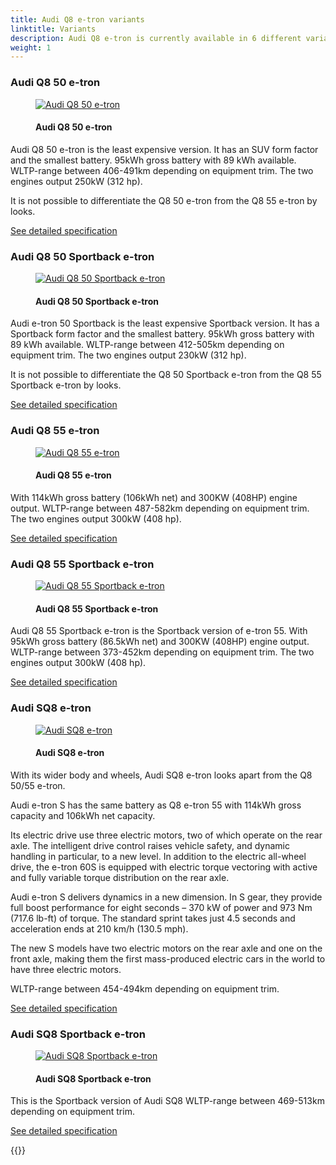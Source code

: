 ```yaml
---
title: Audi Q8 e-tron variants
linktitle: Variants
description: Audi Q8 e-tron is currently available in 6 different variants. Here you find which are available.
weight: 1
---
```

<!-- markdownlint-disable MD033 -->
### Audi Q8 50 e-tron

<figure>
    <a href="https://media.electrichasgoneaudi.net/multimedia/models/q8-e-tron/variants/q8_50_etron.jpg">
        <img src="https://media.electrichasgoneaudi.net/multimedia/models/q8-e-tron/variants/q8_50_etron_st.jpg" alt="Audi Q8 50 e-tron" title="Audi Q8 50 e-tron">
    </a>
    <figcaption><h4>Audi Q8 50 e-tron</h4></figcaption>
</figure>

Audi Q8 50 e-tron is the least expensive version. It has an SUV form factor and the smallest battery.
95kWh gross battery with 89 kWh available. WLTP-range between 406-491km depending on equipment trim. The two engines output 250kW (312 hp).

It is not possible to differentiate the Q8 50 e-tron from the Q8 55 e-tron by looks.

[See detailed specification](../specifications/#audi-q8-50-e-tron)

### Audi Q8 50 Sportback e-tron

<figure>
    <a href="https://media.electrichasgoneaudi.net/multimedia/models/q8-e-tron/variants/q8_50_sportback_etronm.jpeg">
        <img src="https://media.electrichasgoneaudi.net/multimedia/models/q8-e-tron/variants/q8_50_sportback_etronm_st.jpeg" alt="Audi Q8 50 Sportback e-tron" title="Audi Q8 50 Sportback e-tron">
    </a>
    <figcaption><h4>Audi Q8 50 Sportback e-tron</h4></figcaption>
</figure>

Audi e-tron 50 Sportback is the least expensive Sportback version. It has a Sportback form factor and the smallest battery.
95kWh gross battery with 89 kWh available. WLTP-range between 412-505km depending on equipment trim. The two engines output 230kW (312 hp).

It is not possible to differentiate the Q8 50 Sportback e-tron from the Q8 55 Sportback e-tron by looks.

[See detailed specification](../specifications/#audi-q8-50-sportback-e-tron)

### Audi Q8 55 e-tron

<figure>
    <a href="https://media.electrichasgoneaudi.net/multimedia/models/q8-e-tron/variants/q8_55_etron.jpg">
        <img src="https://media.electrichasgoneaudi.net/multimedia/models/q8-e-tron/variants/q8_55_etron_st.jpg" alt="Audi Q8 55 e-tron" title="Audi Q8 55 e-tron">
    </a>
    <figcaption><h4>Audi Q8 55 e-tron</h4></figcaption>
</figure>

With 114kWh gross battery (106kWh net) and 300KW (408HP) engine output.
WLTP-range between 487-582km depending on equipment trim. The two engines output 300kW (408 hp).

[See detailed specification](../specifications/#audi-q8-55-e-tron)

### Audi Q8 55 Sportback e-tron

<figure>
    <a href="https://media.electrichasgoneaudi.net/multimedia/models/q8-e-tron/variants/q8_55_sportback.jpeg">
        <img src="https://media.electrichasgoneaudi.net/multimedia/models/q8-e-tron/variants/q8_55_sportback_st.jpeg" alt="Audi Q8 55 Sportback e-tron" title="Audi Q8 55 Sportback e-tron">
    </a>
    <figcaption><h4>Audi Q8 55 Sportback e-tron</h4></figcaption>
</figure>

Audi Q8 55 Sportback e-tron is the Sportback version of e-tron 55. With 95kWh gross battery (86.5kWh net) and 300KW (408HP) engine output.
WLTP-range between 373-452km depending on equipment trim. The two engines output 300kW (408 hp).

[See detailed specification](../specifications/#audi-Q8-55-sportback-e-tron)

### Audi SQ8 e-tron 

<figure>
    <a href="https://media.electrichasgoneaudi.net/multimedia/models/q8-e-tron/variants/sq8_etron.jpeg">
        <img src="https://media.electrichasgoneaudi.net/multimedia/models/q8-e-tron/variants/sq8_etron_st.jpeg" alt="Audi SQ8 e-tron" title="Audi SQ8 e-tron">
    </a>
    <figcaption><h4>Audi SQ8 e-tron</h4></figcaption>
</figure>

With its wider body and wheels, Audi SQ8 e-tron looks apart from the Q8 50/55 e-tron.

Audi e-tron S has the same battery as Q8 e-tron 55 with 114kWh gross capacity and 106kWh net capacity.

Its electric drive use three electric motors, two of which operate on the rear axle. The intelligent drive control raises vehicle safety, and dynamic handling in particular, to a new level.
 In addition to the electric all-wheel drive, the e-tron 60S is equipped with electric torque vectoring with active and fully variable torque distribution on the rear axle.

Audi e-tron S delivers dynamics in a new dimension. In S gear, they provide full boost performance for eight seconds – 370 kW of power and 973 Nm (717.6 lb-ft) of torque.
The standard sprint takes just 4.5 seconds and acceleration ends at 210 km/h (130.5 mph).

The new S models have two electric motors on the rear axle and one on the front axle, making them the first mass-produced electric cars in the world to have three electric motors.

WLTP-range between 454-494km depending on equipment trim.

[See detailed specification](../specifications/#audi-sq8-e-tron)

### Audi SQ8 Sportback e-tron

<figure>
    <a href="https://media.electrichasgoneaudi.net/multimedia/models/q8-e-tron/variants/sq8_sportback.jpg">
        <img src="https://media.electrichasgoneaudi.net/multimedia/models/q8-e-tron/variants/sq8_sportback_st.jpg" alt="Audi SQ8 Sportback e-tron" title="Audi SQ8 Sportback e-tron">
    </a>
    <figcaption><h4>Audi SQ8 Sportback e-tron</h4></figcaption>
</figure>

This is the Sportback version of Audi SQ8 WLTP-range between 469-513km depending on equipment trim.

[See detailed specification](../specifications/#audi-sq8-sportback-e-tron)

{{<children description="true" />}}
